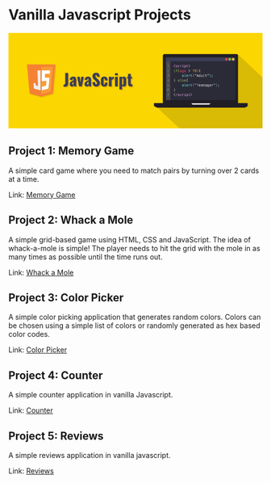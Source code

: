 # Vanilla Javascript Projects

![](https://github.com/AyersAuthentic/vanilla_javascript_projects/blob/main/images/javascript-illustration.png?raw=true)

## Project 1: Memory Game
A simple card game where you need to match pairs by turning over 2 cards at a time. 

Link: [Memory Game](https://ayersauthentic.github.io/Memory_Game/)

## Project 2: Whack a Mole
A simple grid-based game using HTML, CSS and JavaScript. The idea of whack-a-mole is simple! The player needs to hit the grid with the mole in as many times as possible until the time runs out. 

Link: [Whack a Mole](https://ayersauthentic.github.io/whack_a_mole/)

## Project 3: Color Picker
A simple color picking application that generates random colors. Colors can be chosen using a simple list of colors or randomly generated as hex based color codes. 

Link: [Color Picker](https://ayersauthentic.github.io/color_picker/)

## Project 4: Counter
A simple counter application in vanilla Javascript.

Link: [Counter](https://ayersauthentic.github.io/counter/)

## Project 5: Reviews
A simple reviews application in vanilla javascript.

Link: [Reviews](https://ayersauthentic.github.io/reviews/)